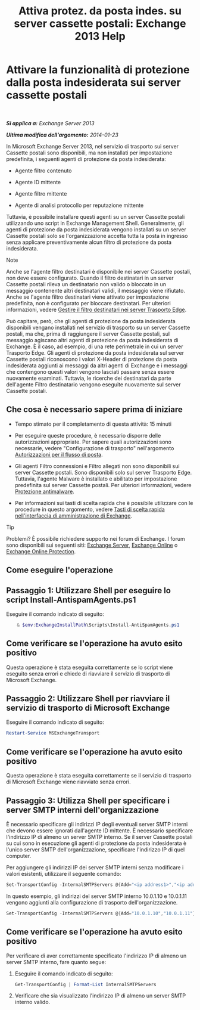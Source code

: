 ﻿---
title: 'Attiva protez. da posta indes. su server cassette postali: Exchange 2013 Help'
TOCTitle: Attivare la funzionalità di protezione dalla posta indesiderata sui server cassette postali
ms:assetid: 59d22c5e-64bc-4879-8ad1-364862b6ba11
ms:mtpsurl: https://technet.microsoft.com/it-it/library/Bb201691(v=EXCHG.150)
ms:contentKeyID: 50480720
ms.date: 01/04/2018
mtps_version: v=EXCHG.150
ms.translationtype: HT
---

# Attivare la funzionalità di protezione dalla posta indesiderata sui server cassette postali

 

_**Si applica a:** Exchange Server 2013_

_**Ultima modifica dell'argomento:** 2014-01-23_

In Microsoft Exchange Server 2013, nel servizio di trasporto sui server Cassette postali sono disponibili, ma non installati per impostazione predefinita, i seguenti agenti di protezione da posta indesiderata:

  - Agente filtro contenuto

  - Agente ID mittente

  - Agente filtro mittente

  - Agente di analisi protocollo per reputazione mittente

Tuttavia, è possibile installare questi agenti su un server Cassette postali utilizzando uno script in Exchange Management Shell. Generalmente, gli agenti di protezione da posta indesiderata vengono installati su un server Cassette postali solo se l'organizzazione accetta tutta la posta in ingresso senza applicare preventivamente alcun filtro di protezione da posta indesiderata.


> [!NOTE]
> Anche se l'agente filtro destinatari è disponibile nei server Cassette postali, non deve essere configurato. Quando il filtro destinatari in un server Cassette postali rileva un destinatario non valido o bloccato in un messaggio contenente altri destinatari validi, il messaggio viene rifiutato. Anche se l'agente filtro destinatari viene attivato per impostazione predefinita, non è configurato per bloccare destinatari. Per ulteriori informazioni, vedere <A href="manage-recipient-filtering-on-edge-transport-servers-exchange-2013-help.md">Gestire il filtro destinatari nei server Trasporto Edge</A>.



Può capitare, però, che gli agenti di protezione da posta indesiderata disponibili vengano installati nel servizio di trasporto su un server Cassette postali, ma che, prima di raggiungere il server Cassette postali, sul messaggio agiscano altri agenti di protezione da posta indesiderata di Exchange. È il caso, ad esempio, di una rete perimetrale in cui un server Trasporto Edge. Gli agenti di protezione da posta indesiderata sul server Cassette postali riconoscono i valori X-Header di protezione da posta indesiderata aggiunti ai messaggi da altri agenti di Exchange e i messaggi che contengono questi valori vengono lasciati passare senza essere nuovamente esaminati. Tuttavia, le ricerche dei destinatari da parte dell'agente Filtro destinatario vengono eseguite nuovamente sul server Cassette postali.

## Che cosa è necessario sapere prima di iniziare

  - Tempo stimato per il completamento di questa attività: 15 minuti

  - Per eseguire queste procedure, è necessario disporre delle autorizzazioni appropriate. Per sapere quali autorizzazioni sono necessarie, vedere "Configurazione di trasporto" nell'argomento [Autorizzazioni per il flusso di posta](mail-flow-permissions-exchange-2013-help.md).

  - Gli agenti Filtro connessioni e Filtro allegati non sono disponibili sui server Cassette postali. Sono disponibili solo sul server Trasporto Edge. Tuttavia, l'agente Malware è installato e abilitato per impostazione predefinita sul server Cassette postali. Per ulteriori informazioni, vedere [Protezione antimalware](anti-malware-protection-exchange-2013-help.md).

  - Per informazioni sui tasti di scelta rapida che è possibile utilizzare con le procedure in questo argomento, vedere [Tasti di scelta rapida nell'interfaccia di amministrazione di Exchange](keyboard-shortcuts-in-the-exchange-admin-center-exchange-online-protection-help.md).


> [!TIP]
> Problemi? È possibile richiedere supporto nei forum di Exchange. I forum sono disponibili sui seguenti siti: <A href="https://go.microsoft.com/fwlink/p/?linkid=60612">Exchange Server</A>, <A href="https://go.microsoft.com/fwlink/p/?linkid=267542">Exchange Online</A> o <A href="https://go.microsoft.com/fwlink/p/?linkid=285351">Exchange Online Protection</A>.



## Come eseguire l'operazione

## Passaggio 1: Utilizzare Shell per eseguire lo script Install-AntispamAgents.ps1

Eseguire il comando indicato di seguito:
```powershell
    & $env:ExchangeInstallPath\Scripts\Install-AntiSpamAgents.ps1
```
## Come verificare se l'operazione ha avuto esito positivo

Questa operazione è stata eseguita correttamente se lo script viene eseguito senza errori e chiede di riavviare il servizio di trasporto di Microsoft Exchange.

## Passaggio 2: Utilizzare Shell per riavviare il servizio di trasporto di Microsoft Exchange

Eseguire il comando indicato di seguito:

```powershell
Restart-Service MSExchangeTransport
```

## Come verificare se l'operazione ha avuto esito positivo

Questa operazione è stata eseguita correttamente se il servizio di trasporto di Microsoft Exchange viene riavviato senza errori.

## Passaggio 3: Utilizza Shell per specificare i server SMTP interni dell'organizzazione

È necessario specificare gli indirizzi IP degli eventuali server SMTP interni che devono essere ignorati dall'agente ID mittente. È necessario specificare l'indirizzo IP di almeno un server SMTP interno. Se il server Cassette postali su cui sono in esecuzione gli agenti di protezione da posta indesiderata è l'unico server SMTP dell'organizzazione, specificare l'indirizzo IP di quel computer.

Per aggiungere gli indirizzi IP dei server SMTP interni senza modificare i valori esistenti, utilizzare il seguente comando:

```powershell
Set-TransportConfig -InternalSMTPServers @{Add="<ip address1>","<ip address2>"...}
```

In questo esempio, gli indirizzi del server SMTP interno 10.0.1.10 e 10.0.1.11 vengono aggiunti alla configurazione di trasporto dell'organizzazione.

```powershell
Set-TransportConfig -InternalSMTPServers @{Add="10.0.1.10","10.0.1.11"}
```

## Come verificare se l'operazione ha avuto esito positivo

Per verificare di aver correttamente specificato l'indirizzo IP di almeno un server SMTP interno, fare quanto segue:

1.  Eseguire il comando indicato di seguito:
    
    ```powershell
    Get-TransportConfig | Format-List InternalSMTPServers
    ```

2.  Verificare che sia visualizzato l'indirizzo IP di almeno un server SMTP interno valido.

